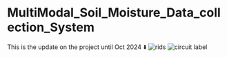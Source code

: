 # MultiModal_Soil_Moisture_Data_collection_System
This is the update on the project until Oct 2024 ⬇️
![rids](https://github.com/user-attachments/assets/05ae7575-4773-4977-a3ef-49a4fff2e2e7)
![circuit label](https://github.com/user-attachments/assets/478e62d0-dffa-49c6-ac6e-031d8ae963c3)

